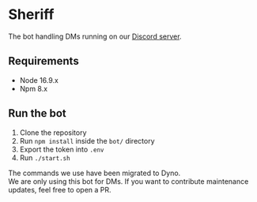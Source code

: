 # Sheriff

The bot handling DMs running on our [Discord server](https://discord.gg/intellectualsites).

## Requirements

- Node 16.9.x
- Npm 8.x

## Run the bot

1. Clone the repository
2. Run `npm install` inside the `bot/` directory
3. Export the token into `.env`
4. Run `./start.sh`

The commands we use have been migrated to Dyno.  
We are only using this bot for DMs.
If you want to contribute maintenance updates, feel free to open a PR.
